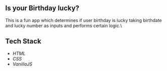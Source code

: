 ## Is your Birthday lucky?

This is a fun app which determines if user birthday is lucky taking birthdate and lucky number as inputs and performs certain logic.\

## Tech Stack

- _HTML_
- _CSS_
- _VanillaJS_
